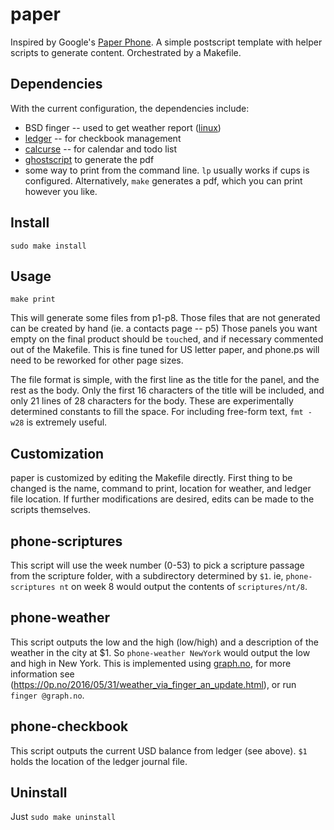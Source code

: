 # paper
Inspired by Google's [Paper Phone](https://experiments.withgoogle.com/paper-phone).  A simple postscript template with helper scripts to generate content.  Orchestrated by a Makefile.

## Dependencies
With the current configuration, the dependencies include:
+ BSD finger -- used to get weather report ([linux](http://ftp.linux.org.uk/pub/linux/Networking/netkit/))
+ [ledger](https://www.ledger-cli.org/) -- for checkbook management
+ [calcurse](https://calcurse.org/) -- for calendar and todo list
+ [ghostscript](https://www.ghostscript.com/) to generate the pdf
+ some way to print from the command line.  `lp` usually works if cups is configured. Alternatively, `make` generates a pdf, which you can print however you like.

## Install
`sudo make install`

## Usage
`make print`

This will generate some files from p1-p8.  Those files that are not generated can be created by hand (ie. a contacts page -- p5)  Those panels you want empty on the final product should be `touch`ed, and if necessary commented out of the Makefile.  This is fine tuned for US letter paper, and phone.ps will need to be reworked for other page sizes.

The file format is simple, with the first line as the title for the panel, and the rest as the body.  Only the first 16 characters of the title will be included, and only 21 lines of 28 characters for the body.  These are experimentally determined constants to fill the space.  For including free-form text, `fmt -w28` is extremely useful.

## Customization
paper is customized by editing the Makefile directly.  First thing to be changed is the name, command to print, location for weather, and ledger file location.  If further modifications are desired, edits can be made to the scripts themselves.

## phone-scriptures
This script will use the week number (0-53) to pick a scripture passage from the scripture folder, with a subdirectory determined by `$1`.  ie, `phone-scriptures nt` on week 8 would output the contents of `scriptures/nt/8`.

## phone-weather
This script outputs the low and the high (low/high) and a description of the weather in the city at $1.  So `phone-weather NewYork` would output the low and high in New York.  This is implemented using [graph.no](https://graph.no/finger/), for more information see (https://0p.no/2016/05/31/weather_via_finger_an_update.html), or run `finger @graph.no`.

## phone-checkbook
This script outputs the current USD balance from ledger (see above). `$1` holds the location of the ledger journal file.

## Uninstall
Just `sudo make uninstall`
